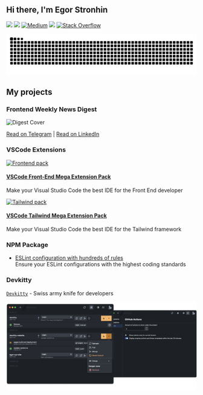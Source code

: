 ## Hi there, I'm Egor Stronhin

[<img src ="https://img.shields.io/badge/egor%2Exyz-black?style=for-the-badge">](https://egor.xyz/)
[<img src ="https://img.shields.io/badge/devkitty%2Eapp-black?style=for-the-badge">](https://devkitty.app/)
[<img alt="Medium" src="https://img.shields.io/badge/Medium%20-%23000000.svg?&style=for-the-badge&logo=Medium&logoColor=white"/>](https://egor-xyz.medium.com)
[<img src="https://img.shields.io/badge/linkedin-%230077B5.svg?&style=for-the-badge&logo=linkedin&logoColor=white" />](https://www.linkedin.com/in/egorxyz/)
[<img alt="Stack Overflow" src="https://img.shields.io/badge/-Stack%20overflow-FE7A16?style=for-the-badge&logo=stack-overflow&logoColor=white"/>](https://stackoverflow.com/users/2746447/egor-xyz)

<picture>
  <source media="(prefers-color-scheme: dark)" srcset="https://github.com/egor-xyz/egor-xyz/blob/output/github-contribution-grid-snake-dark.svg" />
  <source media="(prefers-color-scheme: light)" srcset="https://github.com/egor-xyz/egor-xyz/blob/output/github-contribution-grid-snake.svg" />
  <img alt="github-snake" src="https://github.com/egor-xyz/egor-xyz/blob/output/github-contribution-grid-snake.svg" />
</picture>

## My projects

### Frontend Weekly News Digest

![Digest Cover](https://github.com/user-attachments/assets/a4923868-ba62-4bfc-bb08-70fd0ac8a5b0)

[Read on Telegram](https://t.me/frontend_weekly_news_digest) | 
[Read on LinkedIn](https://www.linkedin.com/newsletters/7153365464419614725/)

### VSCode Extensions

[![Frontend pack](https://github.com/egor-xyz/egor-xyz/assets/6418221/ae695828-f623-4fe0-9c2b-99eea7a7017a)](https://marketplace.visualstudio.com/items?itemName=egor-xyz.front-end-mega-extension-pack)

#### [VSCode Front-End Mega Extension Pack](https://marketplace.visualstudio.com/items?itemName=egor-xyz.front-end-mega-extension-pack)

Make your Visual Studio Code the best IDE for the Front End developer

[![Tailwind pack](https://github.com/egor-xyz/egor-xyz/assets/6418221/a87b2c97-bc17-4594-81b9-7781188bc138)](https://marketplace.visualstudio.com/items?itemName=egor-xyz.tailwind-mega-extension-pack)

#### [VSCode Tailwind Mega Extension Pack](https://marketplace.visualstudio.com/items?itemName=egor-xyz.tailwind-mega-extension-pack)

Make your Visual Studio Code the best IDE for the Tailwind framework

### NPM Package

- [ESLint configuration with hundreds of rules](https://www.npmjs.com/package/@egor.xyz/eslint-config)\
  Ensure your ESLint configurations with the highest coding standards

### Devkitty

[`Devkitty`](https://devkitty.app) - Swiss army knife for developers

[![Devkitty demo](https://github.com/egor-xyz/devkitty-website/blob/main/public/images/GitHub-App-Demo.png)](https://devkitty.app/)


